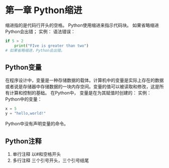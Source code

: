 # 第一章 Python缩进

缩进指的是代码行开头的空格。
Python使用缩进来指示代码块。
如果省略缩进Python会出错；
实例：
语法错误：

```py
if 5 > 2
    print("FIve is greater than two")
# 如果省略缩进，Python会出错。

```

## Python变量

在程序设计中，变量是一种存储数据的载体。计算机中的变量是实际上存在的数据或者说是存储器中存储数据的一块内存空间。变量的值可以被读取和修改，这是所有计算和控制的基础。
在Python中， 变量是在为其赋值时创建的：
实例：
Python中的变量：

```python
x = 5
y = "hello,world!"
```

Python中没有声明变量的命令。

## Python注释

1. 单行注释
   以#和空格开头
2. 多行注释
   三个引号开头，三个引号结尾

